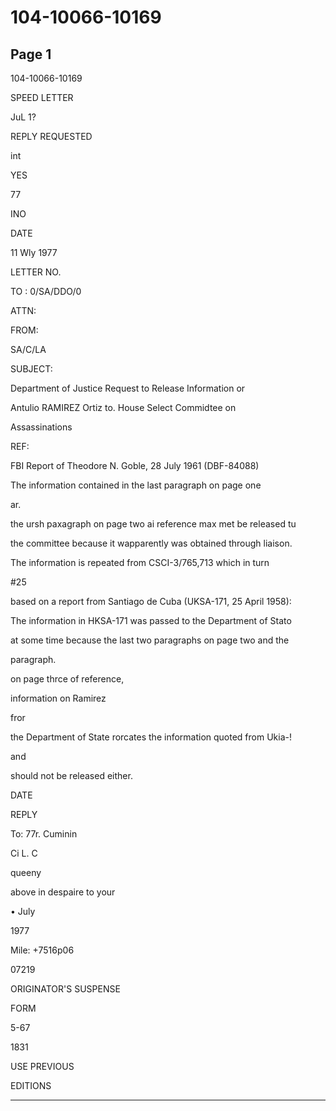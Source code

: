 # 104-10066-10169

## Page 1

104-10066-10169

SPEED LETTER

JuL 1?

REPLY REQUESTED

int

YES

77

INO

DATE

11 Wly 1977

LETTER NO.

TO : 0/SA/DDO/0

ATTN:

FROM:

SA/C/LA

SUBJECT:

Department of Justice Request to Release Information or

Antulio RAMIREZ Ortiz to. House Select Commidtee on

Assassinations

REF:

FBI Report of Theodore N. Goble, 28 July 1961 (DBF-84088)

The information contained in the last paragraph on page one

ar.

the ursh paxagraph on page two ai reference max met be released tu

the committee because it wapparently was obtained through liaison.

The information is repeated from CSCI-3/765,713 which in turn

#25

based on a report from Santiago de Cuba (UKSA-171, 25 April 1958):

The information in HKSA-171 was passed to the Department of Stato

at some time because the last two paragraphs on page two and the

paragraph.

on page thrce of reference,

information on Ramirez

fror

the Department of State rorcates the information quoted from Ukia-!

and

should not be released either.

DATE

REPLY

To: 77r. Cuminin

Ci L. C

queeny

above in despaire to your

• July

1977

Mile: +7516p06

07219

ORIGINATOR'S SUSPENSE

FORM

5-67

1831

USE PREVIOUS

EDITIONS

---

